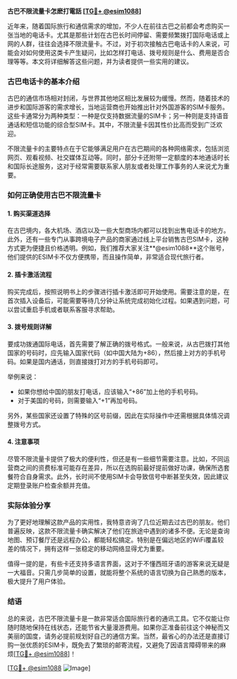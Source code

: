 **古巴不限流量卡怎麽打電話 [[TG💪+ @esim1088](https://t.me/s/esim1088)]**

近年来，随着国际旅行和通信需求的增加，不少人在前往古巴之前都会考虑购买一张当地的电话卡。尤其是那些计划在古巴长时间停留、需要频繁拨打国际电话或上网的人群，往往会选择不限流量卡。不过，对于初次接触古巴电话卡的人来说，可能会对如何使用这类卡产生疑问，比如怎样打电话、拨号规则是什么、费用是否合理等等。本文将详细解答这些问题，并为读者提供一些实用的建议。

### 古巴电话卡的基本介绍

古巴的通信市场相对封闭，与世界其他地区相比发展较为缓慢。然而，随着技术的进步和国际游客的需求增长，当地运营商也开始推出针对外国游客的SIM卡服务。这些卡通常分为两种类型：一种是仅支持数据流量的SIM卡；另一种则是支持语音通话和短信功能的综合型SIM卡。其中，不限流量卡因其性价比高而受到广泛欢迎。

不限流量卡的主要特点在于它能够满足用户在古巴期间的各种网络需求，包括浏览网页、观看视频、社交媒体互动等。同时，部分卡还附带一定额度的本地通话时长和国际长途服务，这对于经常需要联系家人朋友或者处理工作事务的人来说尤为重要。

### 如何正确使用古巴不限流量卡

#### 1. 购买渠道选择
在古巴境内，各大机场、酒店以及一些大型商场内都可以找到出售电话卡的地方。此外，还有一些专门从事跨境电子产品的商家通过线上平台销售古巴SIM卡，这种方式更为便捷且价格透明。例如，我们推荐大家关注**@esim1088**这个账号，他们提供的ESIM卡不仅方便携带，而且操作简单，非常适合现代旅行者。

#### 2. 插卡激活流程
购买完成后，按照说明书上的步骤进行插卡激活即可开始使用。需要注意的是，在首次插入设备后，可能需要等待几分钟让系统完成初始化过程。如果遇到问题，可以尝试重启手机或者联系客服寻求帮助。

#### 3. 拨号规则详解
要成功拨通国际电话，首先需要了解正确的拨号格式。一般来说，从古巴拨打其他国家的号码时，应先输入国家代码（如中国大陆为+86），然后接上对方的手机号码。如果是国内通话，则直接拨打对方的手机号码即可。

举例来说：
- 如果你想给中国的朋友打电话，应该输入“+86”加上他的手机号码。
- 对于美国的号码，则需要输入“+1”再加号码。

另外，某些国家还设置了特殊的区号前缀，因此在实际操作中还需根据具体情况调整拨号方式。

#### 4. 注意事项
尽管不限流量卡提供了极大的便利性，但还是有一些细节需要注意。比如，不同运营商之间的资费标准可能存在差异，所以在选购前最好提前做好功课，确保所选套餐符合自身需求。此外，长时间不使用SIM卡会导致信号中断甚至失效，因此建议定期登录账户检查余额并充值。

### 实际体验分享

为了更好地理解这款产品的实用性，我特意咨询了几位近期去过古巴的朋友。他们普遍反映，这款不限流量卡确实解决了他们在旅途中遇到的诸多不便。无论是查询地图、预订餐厅还是远程办公，都能轻松搞定。特别是在偏远地区的WiFi覆盖较差的情况下，拥有这样一张稳定的移动网络显得尤为重要。

值得一提的是，有些卡还支持多语言界面，这对于不懂西班牙语的游客来说无疑是一大福音。只需几步简单的设置，就能将整个系统的语言切换为自己熟悉的版本，极大提升了用户体验。

### 结语

总的来说，古巴不限流量卡是一款非常适合国际旅行者的通讯工具。它不仅能让你随时随地保持在线状态，还能节省大量漫游费用。如果你正准备前往这个神秘而又美丽的国度，请务必提前规划好自己的通信方案。当然，最省心的办法还是直接订购一张优质的ESIM卡，既免去了繁琐的邮寄流程，又避免了因语言障碍带来的麻烦[[TG💪+ @esim1088](https://t.me/s/esim1088)]！

[[TG💪+ @esim1088](https://t.me/s/esim1088) ![Image](https://i.postimg.cc/4NQfJmqS/Snipaste-2025-05-13-00-14-12.png)]
